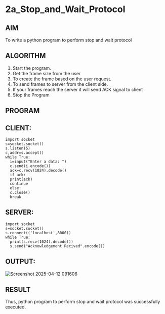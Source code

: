 # 2a_Stop_and_Wait_Protocol
## AIM 
To write a python program to perform stop and wait protocol
## ALGORITHM
1. Start the program.
2. Get the frame size from the user
3. To create the frame based on the user request.
4. To send frames to server from the client side.
5. If your frames reach the server it will send ACK signal to client
6. Stop the Program
## PROGRAM
## CLIENT:
```
import socket
s=socket.socket()
s.listen(5)
c,addr=s.accept()
while True:
  i=input("Enter a data: ")
  c.send(i.encode())
  ack=c.recv(1024).decode()
  if ack:
  print(ack)
  continue
  else:
  c.close()
  break
```

## SERVER:
```
import socket
s=socket.socket()
s.connect(('localhost',8000))
while True:
  print(s.recv(1024).decode())
  s.send("Acknowledgement Recived".encode())
```

## OUTPUT:
![Screenshot 2025-04-12 091606](https://github.com/user-attachments/assets/6566e9d9-233d-4efe-9499-df39174feb39)

## RESULT
Thus, python program to perform stop and wait protocol was successfully executed.
